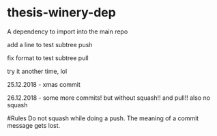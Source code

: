 # thesis-winery-dep
A dependency to import into the main repo

add a line to test subtree push

fix format to test subtree pull

try it another time, lol

25.12.2018 - xmas commit

26.12.2018 - some more commits! but without squash!! and pull!! also no squash

#Rules
Do not squash while doing a push. The meaning of a commit message gets lost.
